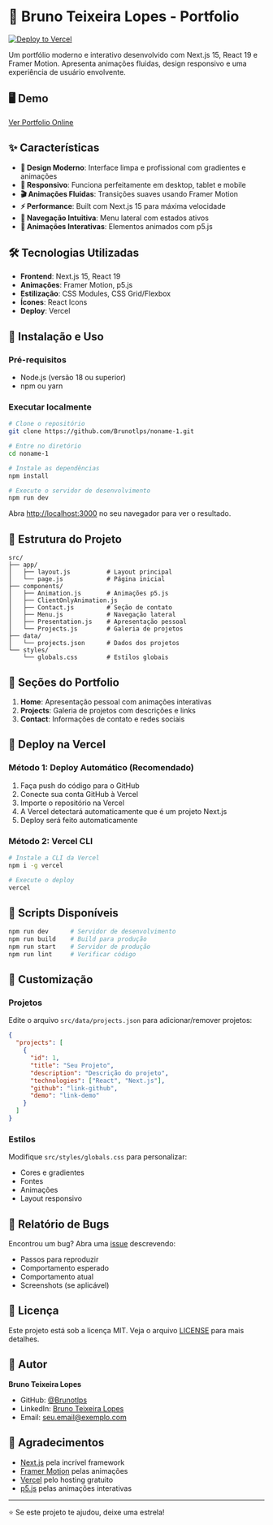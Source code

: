 # 🚀 Bruno Teixeira Lopes - Portfolio

[![Deploy to Vercel](https://vercel.com/button)](https://vercel.com/new/clone?repository-url=https://github.com/Brunotlps/noname-1)

Um portfólio moderno e interativo desenvolvido com Next.js 15, React 19 e Framer Motion. Apresenta animações fluidas, design responsivo e uma experiência de usuário envolvente.

## 🖥️ Demo

[Ver Portfolio Online](https://SEU_DOMINIO.vercel.app)

## ✨ Características

- **🎨 Design Moderno**: Interface limpa e profissional com gradientes e animações
- **📱 Responsivo**: Funciona perfeitamente em desktop, tablet e mobile
- **🎬 Animações Fluidas**: Transições suaves usando Framer Motion
- **⚡ Performance**: Built com Next.js 15 para máxima velocidade
- **🎯 Navegação Intuitiva**: Menu lateral com estados ativos
- **🌟 Animações Interativas**: Elementos animados com p5.js

## 🛠️ Tecnologias Utilizadas

- **Frontend**: Next.js 15, React 19
- **Animações**: Framer Motion, p5.js
- **Estilização**: CSS Modules, CSS Grid/Flexbox
- **Ícones**: React Icons
- **Deploy**: Vercel

## 🚀 Instalação e Uso

### Pré-requisitos

- Node.js (versão 18 ou superior)
- npm ou yarn

### Executar localmente

```bash
# Clone o repositório
git clone https://github.com/Brunotlps/noname-1.git

# Entre no diretório
cd noname-1

# Instale as dependências
npm install

# Execute o servidor de desenvolvimento
npm run dev
```

Abra [http://localhost:3000](http://localhost:3000) no seu navegador para ver o resultado.

## 📁 Estrutura do Projeto

```
src/
├── app/
│   ├── layout.js          # Layout principal
│   └── page.js            # Página inicial
├── components/
│   ├── Animation.js       # Animações p5.js
│   ├── ClientOnlyAnimation.js
│   ├── Contact.js         # Seção de contato
│   ├── Menu.js            # Navegação lateral
│   ├── Presentation.js    # Apresentação pessoal
│   └── Projects.js        # Galeria de projetos
├── data/
│   └── projects.json      # Dados dos projetos
└── styles/
    └── globals.css        # Estilos globais
```

## 🎯 Seções do Portfolio

1. **Home**: Apresentação pessoal com animações interativas
2. **Projects**: Galeria de projetos com descrições e links
3. **Contact**: Informações de contato e redes sociais

## 🚀 Deploy na Vercel

### Método 1: Deploy Automático (Recomendado)

1. Faça push do código para o GitHub
2. Conecte sua conta GitHub à Vercel
3. Importe o repositório na Vercel
4. A Vercel detectará automaticamente que é um projeto Next.js
5. Deploy será feito automaticamente

### Método 2: Vercel CLI

```bash
# Instale a CLI da Vercel
npm i -g vercel

# Execute o deploy
vercel
```

## 🔧 Scripts Disponíveis

```bash
npm run dev      # Servidor de desenvolvimento
npm run build    # Build para produção
npm run start    # Servidor de produção
npm run lint     # Verificar código
```

## 🎨 Customização

### Projetos
Edite o arquivo `src/data/projects.json` para adicionar/remover projetos:

```json
{
  "projects": [
    {
      "id": 1,
      "title": "Seu Projeto",
      "description": "Descrição do projeto",
      "technologies": ["React", "Next.js"],
      "github": "link-github",
      "demo": "link-demo"
    }
  ]
}
```

### Estilos
Modifique `src/styles/globals.css` para personalizar:
- Cores e gradientes
- Fontes
- Animações
- Layout responsivo

## 🐛 Relatório de Bugs

Encontrou um bug? Abra uma [issue](https://github.com/Brunotlps/noname-1/issues) descrevendo:
- Passos para reproduzir
- Comportamento esperado
- Comportamento atual
- Screenshots (se aplicável)

## 📝 Licença

Este projeto está sob a licença MIT. Veja o arquivo [LICENSE](LICENSE) para mais detalhes.

## 👤 Autor

**Bruno Teixeira Lopes**
- GitHub: [@Brunotlps](https://github.com/Brunotlps)
- LinkedIn: [Bruno Teixeira Lopes](https://linkedin.com/in/brunotlps)
- Email: seu.email@exemplo.com

## 🙏 Agradecimentos

- [Next.js](https://nextjs.org/) pela incrível framework
- [Framer Motion](https://www.framer.com/motion/) pelas animações
- [Vercel](https://vercel.com/) pelo hosting gratuito
- [p5.js](https://p5js.org/) pelas animações interativas

---

⭐ Se este projeto te ajudou, deixe uma estrela!
